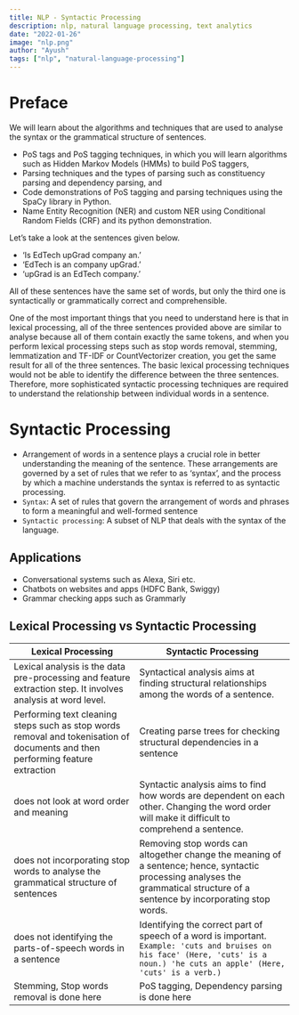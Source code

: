 ```yaml
---
title: NLP - Syntactic Processing
description: nlp, natural language processing, text analytics
date: "2022-01-26"
image: "nlp.png"
author: "Ayush"
tags: ["nlp", "natural-language-processing"]
---
```


# Preface

We will learn about the algorithms and techniques that are used to analyse the syntax or the grammatical structure of sentences.

- PoS tags and PoS tagging techniques, in which you will learn algorithms such as Hidden Markov Models (HMMs) to build PoS taggers, 
- Parsing techniques and the types of parsing such as constituency parsing and dependency parsing, and
- Code demonstrations of PoS tagging and parsing techniques using the SpaCy library in Python.
- Name Entity Recognition (NER) and custom NER using Conditional Random Fields (CRF) and its python demonstration.

Let’s take a look at the sentences given below.
- ‘Is EdTech upGrad company an.’
- ‘EdTech is an company upGrad.’
- ‘upGrad is an EdTech company.’

All of these sentences have the same set of words, but only the third one is syntactically or grammatically correct and comprehensible. 

One of the most important things that you need to understand here is that in lexical processing, all of the three sentences provided above are similar to analyse because all of them contain exactly the same tokens, and when you perform lexical processing steps such as stop words removal, stemming, lemmatization and TF-IDF or CountVectorizer creation, you get the same result for all of the three sentences. The basic lexical processing techniques would not be able to identify the difference between the three sentences. Therefore, more sophisticated syntactic processing techniques are required to understand the relationship between individual words in a sentence.

# Syntactic Processing
- Arrangement of words in a sentence plays a crucial role in better understanding the meaning of the sentence. These arrangements are governed by a set of rules that we refer to as ‘syntax’, and the process by which a machine understands the syntax is referred to as syntactic processing.
- `Syntax`: A set of rules that govern the arrangement of words and phrases to form a meaningful and well-formed sentence
- `Syntactic processing`: A subset of NLP that deals with the syntax of the language.

## Applications
- Conversational systems such as Alexa, Siri etc.
- Chatbots on websites and apps (HDFC Bank, Swiggy)
- Grammar checking apps such as Grammarly

## Lexical Processing vs Syntactic Processing

| Lexical Processing                                                                                                             | Syntactic Processing                                                                                                                                                            |
|--------------------------------------------------------------------------------------------------------------------------------|---------------------------------------------------------------------------------------------------------------------------------------------------------------------------------|
| Lexical analysis is the data pre-processing and feature extraction step. It involves analysis at word level.                   | Syntactical analysis aims at finding structural relationships among the words of a sentence.                                                                                    |
| Performing text cleaning steps such as stop words removal and tokenisation of documents and then performing feature extraction | Creating parse trees for checking structural dependencies in a sentence                                                                                                         |
| does not look at word order and meaning                                                                                        | Syntactic analysis aims to find how words are dependent on each other. Changing the word order will make it difficult to comprehend a sentence.                                 |
| does not incorporating stop words to analyse the grammatical structure of sentences                                            | Removing stop words can altogether change the meaning of a sentence; hence, syntactic processing analyses the grammatical structure of a sentence by incorporating stop words.  |
| does not identifying the parts-of-speech words in a sentence                                                                   | Identifying the correct part of speech of a word is important. `Example: 'cuts and bruises on his face' (Here, 'cuts' is a noun.) 'he cuts an apple' (Here, 'cuts' is a verb.)` |
| Stemming, Stop words removal is done here                                                                                      | PoS tagging, Dependency parsing is done here                                                                                                                                    |
